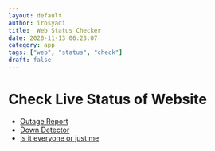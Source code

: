 ```yaml
---
layout: default
author: irosyadi
title:  Web Status Checker
date: 2020-11-13 06:23:07
category: app
tags: ["web", "status", "check"]
draft: false
---
```


# Check Live Status of Website

- [Outage Report](https://outage.report/)
- [Down Detector](https://downdetector.com/)
- [Is it everyone or just me](https://downforeveryoneorjustme.com/)
